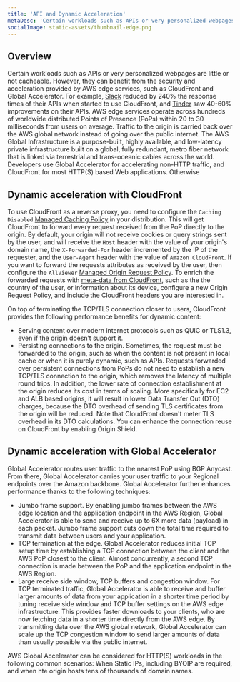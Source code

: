 ```yaml
---
title: 'API and Dynamic Acceleration'
metaDesc: 'Certain workloads such as APIs or very personalized webpages are little or not cacheable, but they can benefit from the security and acceleration provided by AWS edge services.'
socialImage: static-assets/thumbnail-edge.png
---
```

## Overview
Certain workloads such as APIs or very personalized webpages are little or not cacheable. However, they can benefit from the security and acceleration provided by AWS edge services, such as CloudFront and Global Accelerator. For example, [Slack](https://www.youtube.com/watch?v=oVaTiRl9-v0) reduced by 240% the response times of their APIs when started to use CloudFront, and [Tinder](https://youtu.be/DeygvViFlXQ?t=883) saw 40-60% improvements on their APIs. AWS edge services operate across hundreds of worldwide distributed Points of Presence (PoPs) within 20 to 30 milliseconds from users on average. Traffic to the origin is carried back over the AWS global network instead of going over the public internet. The AWS Global Infrastructure is a purpose-built, highly available, and low-latency private infrastructure built on a global, fully redundant, metro fiber network that is linked via terrestrial and trans-oceanic cables across the world. Developers use Global Accelerator for accelerating non-HTTP traffic, and CloudFront for most HTTP(S) based Web applications. Otherwise 

## Dynamic acceleration with CloudFront
To use CloudFront as a reverse proxy, you need to configure the `Caching Disabled` [Managed Caching Policy](https://docs.aws.amazon.com/AmazonCloudFront/latest/DeveloperGuide/using-managed-cache-policies.html#:~:text=Name%3A%20CachingDisabled) in your distribution. This will get CloudFront to forward every request received from the PoP directly to the origin. By default, your origin will not receive cookies or query strings sent by the user, and will receive the `Host` header with the value of your origin's domain name, the `X-Forwarded-For` header incremented by the IP of the requester, and the `User-Agent` header with the value of `Amazon CloudFront`. If you want to forward the requests attributes as received by the user, then configure the `AllViewer` [Managed Origin Request Policy](https://docs.aws.amazon.com/AmazonCloudFront/latest/DeveloperGuide/using-managed-origin-request-policies.html#managed-origin-request-policies-list). To enrich the forwarded requests with [meta-data from CloudFront](https://docs.aws.amazon.com/AmazonCloudFront/latest/DeveloperGuide/using-cloudfront-headers.html), such as the the country of the user, or information about its device, configure a new Origin Request Policy, and include the CloudFront headers you are interested in.

On top of terminating the TCP/TLS connection closer to users, CloudFront provides the following performance benefits for dynamic content:
* Serving content over modern internet protocols such as QUIC or TLS1.3, even if the origin doesn’t support it. 
* Persisting connections to the origin. Sometimes, the request must be forwarded to the origin, such as when the content is not present in local cache or when it is purely dynamic, such as APIs. Requests forwarded over persistent connections from PoPs do not need to establish a new TCP/TLS connection to the origin, which removes the latency of multiple round trips. In addition, the lower rate of connection establishment at the origin reduces its cost in terms of scaling. More specifically for EC2 and ALB based origins, it will result in lower  Data Transfer Out (DTO) charges, because the DTO overhead of sending TLS certificates from the origin will be reduced. Note that CloudFront doesn't meter TLS overhead in its DTO calculations. You can enhance the connection reuse on CloudFront by enabling Origin Shield.

## Dynamic acceleration with Global Accelerator
Global Accelerator routes user traffic to the nearest PoP using BGP Anycast. From there, Global Accelerator carries your user traffic to your Regional endpoints over the Amazon backbone. Global Accelerator further enhances performance thanks to the following techniques:
* Jumbo frame support. By enabling jumbo frames between the AWS edge location and the application endpoint in the AWS Region, Global Accelerator is able to send and receive up to 6X more data (payload) in each packet. Jumbo frame support cuts down the total time required to transmit data between users and your application.
* TCP termination at the edge. Global Accelerator reduces initial TCP setup time by establishing a TCP connection between the client and the AWS PoP closest to the client. Almost concurrently, a second TCP connection is made between the PoP and the application endpoint in the AWS Region.
* Large receive side window, TCP buffers and congestion window. For TCP terminated traffic, Global Accelerator is able to receive and buffer larger amounts of data from your application in a shorter time period by tuning receive side window and TCP buffer settings on the AWS edge infrastructure. This provides faster downloads to your clients, who are now fetching data in a shorter time directly from the AWS edge. By transmitting data over the AWS global network, Global Accelerator can scale up the TCP congestion window to send larger amounts of data than usually possible via the public internet.

AWS Global Accelerator can be considered for HTTP(S) workloads in the following common scenarios: When Static IPs, including BYOIP are required, and when hte origin hosts tens of thousands of domain names.